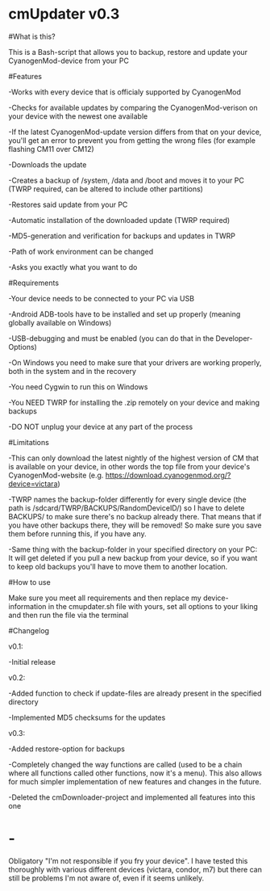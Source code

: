 # cmUpdater v0.3

#What is this?

This is a Bash-script that allows you to backup, restore and update your CyanogenMod-device from your PC

#Features

-Works with every device that is officialy supported by CyanogenMod

-Checks for available updates by comparing the CyanogenMod-verison on your device with the newest one available

-If the latest CyanogenMod-update version differs from that on your device, you'll get an error to prevent you from getting the wrong files (for example flashing CM11 over CM12)

-Downloads the update

-Creates a backup of /system, /data and /boot and moves it to your PC (TWRP required, can be altered to include other partitions)

-Restores said update from your PC

-Automatic installation of the downloaded update (TWRP required)

-MD5-generation and verification for backups and updates in TWRP

-Path of work environment can be changed

-Asks you exactly what you want to do

#Requirements

-Your device needs to be connected to your PC via USB

-Android ADB-tools have to be installed and set up properly (meaning globally available on Windows)

-USB-debugging and must be enabled (you can do that in the Developer-Options)

-On Windows you need to make sure that your drivers are working properly, both in the system and in the recovery

-You need Cygwin to run this on Windows

-You NEED TWRP for installing the .zip remotely on your device and making backups

-DO NOT unplug your device at any part of the process

#Limitations

-This can only download the latest nightly of the highest version of CM that is available on your device, in other words the top file from your device's CyanogenMod-website (e.g. https://download.cyanogenmod.org/?device=victara)

-TWRP names the backup-folder differently for every single device (the path is /sdcard/TWRP/BACKUPS/RandomDeviceID/) so I have to delete BACKUPS/ to make sure there's no backup already there.
That means that if you have other backups there, they will be removed! So make sure you save them before running this, if you have any.

-Same thing with the backup-folder in your specified directory on your PC:
It will get deleted if you pull a new backup from your device, so if you want to keep old backups you'll have to move them to another location.

#How to use

Make sure you meet all requirements and then replace my device-information in the cmupdater.sh file with yours, set all options to your liking and then run the file via the terminal

#Changelog

v0.1:

-Initial release

v0.2:

-Added function to check if update-files are already present in the specified directory

-Implemented MD5 checksums for the updates

v0.3:

-Added restore-option for backups

-Completely changed the way functions are called (used to be a chain where all functions called other functions, now it's a menu). 
 This also allows for much simpler implementation of new features and changes in the future.

-Deleted the cmDownloader-project and implemented all features into this one

# -

Obligatory "I'm not responsible if you fry your device". I have tested this thoroughly with various different devices (victara, condor, m7) but there can still be problems I'm not aware of, even if it seems unlikely.
